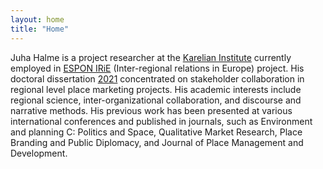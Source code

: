 ```yaml
---
layout: home
title: "Home"
---
```


Juha Halme is a project researcher at the [Karelian Institute](https://www.uef.fi/en/unit/karelian-institute) currently employed in [ESPON IRiE](https://www.espon.eu/programme/projects/espon-2020/applied-research/interregional-relations-europe) (Inter-regional relations in Europe) project. His doctoral dissertation [2021](https://erepo.uef.fi/handle/123456789/23804) concentrated on stakeholder collaboration in regional level place marketing projects. His academic interests include regional science, inter-organizational collaboration, and discourse and narrative methods. His previous work has been presented at various international conferences and published in journals, such as Environment and planning C: Politics and Space, Qualitative Market Research, Place Branding and Public Diplomacy, and Journal of Place Management and Development.

